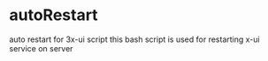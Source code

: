 # autoRestart
auto restart for 3x-ui script
this bash script is used for restarting x-ui service on server
